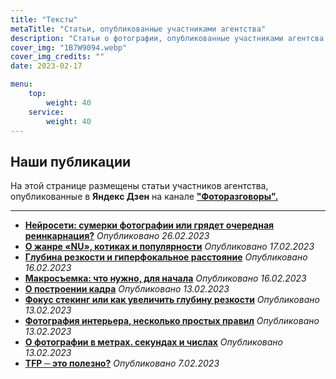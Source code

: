 ```yaml
---
title: "Тексты"
metaTitle: "Статьи, опубликованные участниками агентства"
description: "Статьи о фотографии, опубликованные участниками агентсва GurFoto.Ru на различных платформах, включая Яндекс Дзен в канале Фоторазговоры"
cover_img: "1B7W9094.webp"
cover_img_credits: ""
date: 2023-02-17

menu:
    top:
        weight: 40
    service:
        weight: 40
---
```


## Наши публикации

На этой странице размещены статьи участников агентства, опубликованные в **Яндекс Дзен** на канале **["Фоторазговоры".](https://dzen.ru/id/5ee1e3614921136eb9cb6238)**

___

- **[Нейросети: сумерки фотографии или грядет очередная реинкарнация?](/articles/neural_networks)** *Опубликовано 26.02.2023*
- **[О жанре «NU», котиках и популярности](/articles/nu1)** *Опубликовано 17.02.2023*
- **[Глубина резкости и гиперфокальное расстояние](/articles/depth_of_field)** *Опубликовано 16.02.2023*
- **[Макросъемка: что нужно, для начала](/articles/macro)** *Опубликовано 16.02.2023*
- **[О построении кадра](/articles/frameconstruction)** *Опубликовано 13.02.2023* 
- **[Фокус стекинг или как увеличить глубину резкости](/articles/focusstacking)** *Опубликовано 13.02.2023*  
- **[Фотография интерьера, несколько простых правил](/articles/interiors)** *Опубликовано 13.02.2023*  
- **[О фотографии в метрах. секундах и числах](/articles/meter-seconds)** *Опубликовано 13.02.2023*  
- **[TFP ─ это полезно?](/articles/tfp)** *Опубликовано 7.02.2023*
